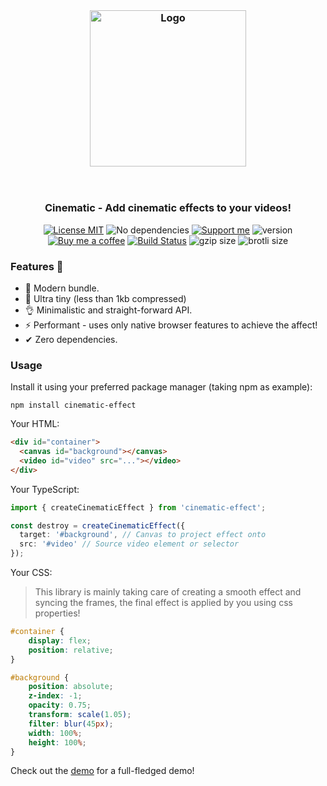 <br>

<h3 align="center">
    <img alt="Logo" src="https://user-images.githubusercontent.com/30767528/202903379-3c15d3ea-7be3-4159-8871-fa4ac5a78829.png" width="250"/>
</h3>

<br>

<h3 align="center">
    <b> Cinematic </b> - Add cinematic effects to your videos!
</h3>

<p align="center">
    <a href="https://choosealicense.com/licenses/mit/"><img
        alt="License MIT"
        src="https://img.shields.io/badge/license-MIT-ae15cc.svg"></a>
    <img alt="No dependencies"
        src="https://img.shields.io/badge/dependencies-none-8115cc.svg">
    <a href="https://github.com/sponsors/Simonwep"><img
        alt="Support me"
        src="https://img.shields.io/badge/github-support-6a15cc.svg"></a>
    <img alt="version" src="https://img.shields.io/github/lerna-json/v/Simonwep/cinematic?color=%233d24c9&label=version">
    <a href="https://www.buymeacoffee.com/aVc3krbXQ"><img
        alt="Buy me a coffee"
        src="https://img.shields.io/badge/%F0%9F%8D%BA-buy%20me%20a%20beer-%23FFDD00"></a>
    <a href="https://github.com/Simonwep/cinematic/actions?query=workflow%3ACI"><img
        alt="Build Status"
        src="https://github.com/Simonwep/cinematic/workflows/CI/badge.svg"></a>
    <img alt="gzip size" src="https://img.badgesize.io/https://cdn.jsdelivr.net/npm/cinematic/dist/cinematic.mjs?compression=gzip">
    <img alt="brotli size" src="https://img.badgesize.io/https://cdn.jsdelivr.net/npm/cinematic/dist/cinematic.mjs?compression=brotli">
</p>

### Features 🤘

* 🌟 Modern bundle.
* 🔩 Ultra tiny (less than 1kb compressed)
* 👌 Minimalistic and straight-forward API.
* ⚡ Performant - uses only native browser features to achieve the affect!
* ✔ Zero dependencies.

### Usage

Install it using your preferred package manager (taking npm as example):

```shell
npm install cinematic-effect
```

Your HTML:
```html
<div id="container">
  <canvas id="background"></canvas>
  <video id="video" src="..."></video>
</div>
```

Your TypeScript:

```ts
import { createCinematicEffect } from 'cinematic-effect';

const destroy = createCinematicEffect({
  target: '#background', // Canvas to project effect onto
  src: '#video' // Source video element or selector
});
```

Your CSS: 

> This library is mainly taking care of creating a smooth effect and syncing the frames,
> the final effect is applied by you using css properties!


```css
#container {
    display: flex;
    position: relative;
}

#background {
    position: absolute;
    z-index: -1;
    opacity: 0.75;
    transform: scale(1.05);
    filter: blur(45px);
    width: 100%;
    height: 100%;
}
```

Check out the [demo](demo) for a full-fledged demo!
